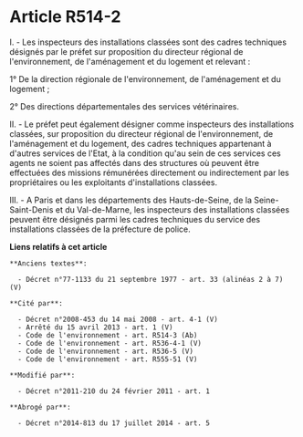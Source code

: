 # Article R514-2

I. - Les inspecteurs des installations classées sont des cadres techniques désignés par le préfet sur proposition du
directeur régional de l'environnement, de l'aménagement et du logement et relevant :

1° De la direction régionale de l'environnement, de l'aménagement et du logement ;

2° Des directions départementales des services vétérinaires.

II. - Le préfet peut également désigner comme inspecteurs des installations classées, sur proposition du directeur régional
de l'environnement, de l'aménagement et du logement, des cadres techniques appartenant à d'autres services de l'Etat, à la
condition qu'au sein de ces services ces agents ne soient pas affectés dans des structures où peuvent être effectuées des
missions rémunérées directement ou indirectement par les propriétaires ou les exploitants d'installations classées.

III. - A Paris et dans les départements des Hauts-de-Seine, de la Seine-Saint-Denis et du Val-de-Marne, les inspecteurs des
installations classées peuvent être désignés parmi les cadres techniques du service des installations classées de la
préfecture de police.

**Liens relatifs à cet article**

	**Anciens textes**:

	  - Décret n°77-1133 du 21 septembre 1977 - art. 33 (alinéas 2 à 7) (V)

	**Cité par**:

	  - Décret n°2008-453 du 14 mai 2008 - art. 4-1 (V)
	  - Arrêté du 15 avril 2013 - art. 1 (V)
	  - Code de l'environnement - art. R514-3 (Ab)
	  - Code de l'environnement - art. R536-4-1 (V)
	  - Code de l'environnement - art. R536-5 (V)
	  - Code de l'environnement - art. R555-51 (V)

	**Modifié par**:

	  - Décret n°2011-210 du 24 février 2011 - art. 1

	**Abrogé par**:

	  - Décret n°2014-813 du 17 juillet 2014 - art. 5
